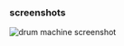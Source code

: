 ### screenshots
![drum machine screenshot](https://user-images.githubusercontent.com/95859352/170627002-09e162af-0445-4a90-8fc2-fa0bbeb6f0c6.png)
